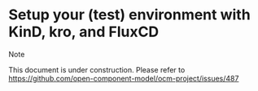 # Setup your (test) environment with KinD, kro, and FluxCD

> [!NOTE]
> This document is under construction. Please refer to https://github.com/open-component-model/ocm-project/issues/487
